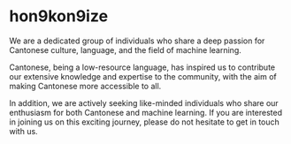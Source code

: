 # hon9kon9ize

We are a dedicated group of individuals who share a deep passion for Cantonese culture, language, and the field of machine learning.

Cantonese, being a low-resource language, has inspired us to contribute our extensive knowledge and expertise to the community, with the aim of making Cantonese more accessible to all.

In addition, we are actively seeking like-minded individuals who share our enthusiasm for both Cantonese and machine learning. If you are interested in joining us on this exciting journey, please do not hesitate to get in touch with us.
